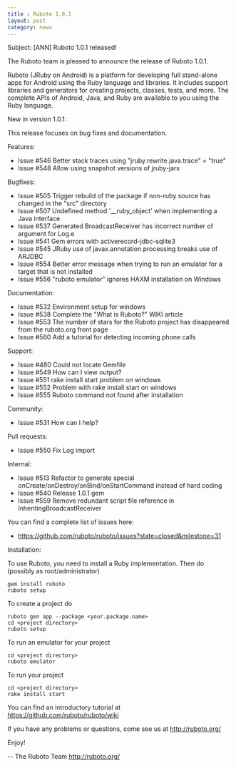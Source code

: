 ```yaml
---
title : Ruboto 1.0.1
layout: post
category: news
---
```

Subject: [ANN] Ruboto 1.0.1 released!

The Ruboto team is pleased to announce the release of Ruboto 1.0.1.

Ruboto (JRuby on Android) is a platform for developing full stand-alone
apps for Android using the Ruby language and libraries.  It includes
support libraries and generators for creating projects, classes, tests,
and more.  The complete APIs of Android, Java, and Ruby are available to
you using the Ruby language.

New in version 1.0.1:

This release focuses on bug fixes and documentation.

Features:

* Issue #546 Better stack traces using "jruby.rewrite.java.trace" =
  "true"
* Issue #548 Allow using snapshot versions of jruby-jars

Bugfixes:

* Issue #505 Trigger rebuild of the package if non-ruby source has
  changed in the "src" directory
* Issue #507 Undefined method '__ruby_object' when implementing a Java
  interface
* Issue #537 Generated BroadcastReceiver has incorrect number of
  argument for Log.e
* Issue #541 Gem errors with activerecord-jdbc-sqlite3
* Issue #545 JRuby use of javax.annotation.processing breaks use of
  ARJDBC
* Issue #554 Better error message when trying to run an emulator for a
  target that is not installed
* Issue #556 "ruboto emulator" ignores HAXM installation on Windows

Documentation:

* Issue #532 Environment setup for windows
* Issue #538 Complete the "What is Ruboto?" WIKI article
* Issue #553 The number of stars for the Ruboto project has disappeared
  from the ruboto.org front page
* Issue #560 Add a tutorial for detecting incoming phone calls

Support:

* Issue #480 Could not locate Gemfile
* Issue #549 How can I view output?
* Issue #551 rake install start problem on windows
* Issue #552 Problem with rake install start on windows
* Issue #555 Ruboto command not found after installation

Community:

* Issue #531 How can I help?

Pull requests:

* Issue #550 Fix Log import

Internal:

* Issue #513 Refactor to generate special
  onCreate/onDestroy/onBind/onStartCommand instead of hard coding
* Issue #540 Release 1.0.1 gem
* Issue #559 Remove redundant script file reference in
  InheritingBroadcastReceiver

You can find a complete list of issues here:

* https://github.com/ruboto/ruboto/issues?state=closed&milestone=31


Installation:

To use Ruboto, you need to install a Ruby implementation.  Then do
(possibly as root/administrator)

    gem install ruboto
    ruboto setup

To create a project do

    ruboto gen app --package <your.package.name>
    cd <project directory>
    ruboto setup

To run an emulator for your project

    cd <project directory>
    ruboto emulator

To run your project

    cd <project directory>
    rake install start

You can find an introductory tutorial at
https://github.com/ruboto/ruboto/wiki

If you have any problems or questions, come see us at http://ruboto.org/

Enjoy!


--
The Ruboto Team
http://ruboto.org/
